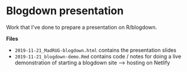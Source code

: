 # Blogdown presentation

Work that I've done to prepare a presentation on R/blogdown. 

**Files**

- `2019-11-21_MadRUG-blogdown.html` contains the presentation slides
- `2019-11-21_blogdown-demo.Rmd` contains code / notes for doing a live demonstration of starting a blogdown site --> hosting on Netlify
